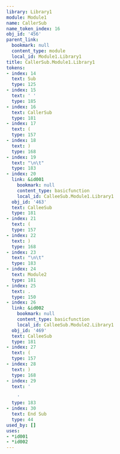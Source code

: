 ```yaml
---
library: Library1
module: Module1
name: CallerSub
name_token_index: 16
obj_id: '456'
parent_link:
  bookmark: null
  content_type: module
  local_id: Module1.Library1
title: CallerSub.Module1.Library1
tokens:
- index: 14
  text: Sub
  type: 125
- index: 15
  text: ' '
  type: 185
- index: 16
  text: CallerSub
  type: 181
- index: 17
  text: (
  type: 157
- index: 18
  text: )
  type: 168
- index: 19
  text: "\n\t"
  type: 183
- index: 20
  link: &id001
    bookmark: null
    content_type: basicfunction
    local_id: CalleeSub.Module1.Library1
  obj_id: '463'
  text: CalleeSub
  type: 181
- index: 21
  text: (
  type: 157
- index: 22
  text: )
  type: 168
- index: 23
  text: "\n\t"
  type: 183
- index: 24
  text: Module2
  type: 181
- index: 25
  text: .
  type: 150
- index: 26
  link: &id002
    bookmark: null
    content_type: basicfunction
    local_id: CalleeSub.Module2.Library1
  obj_id: '469'
  text: CalleeSub
  type: 181
- index: 27
  text: (
  type: 157
- index: 28
  text: )
  type: 168
- index: 29
  text: '

    '
  type: 183
- index: 30
  text: End Sub
  type: 44
used_by: []
uses:
- *id001
- *id002
---
```

